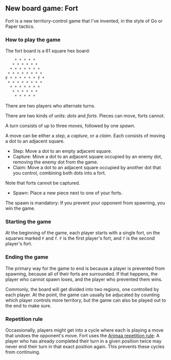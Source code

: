 ## New board game: Fort

Fort is a new territory-control game that I've invented, in the style of Go or Paper tactics.

### How to play the game

The fort board is a 61 square hex board:

        * * * * *
       * * * * * *
      * * * * * * *
     * * * * * * * *
    F * * * * * * f *
     * * * * * * * *
      * * * * * * *
       * * * * * *
        * * * * *

There are two players who alternate turns.

There are two kinds of units: *dots* and *forts*. Pieces can move, forts cannot.

A *turn* consists of up to three *moves*, followed by one *spawn*.

A move can be either a *step*, a *capture*, or a *claim*.
Each consists of moving a dot to an adjacent square.

* Step: Move a dot to an empty adjacent square.
* Capture: Move a dot to an adjacent square occupied by an enemy dot, removing the enemy dot from the game.
* Claim: Move a dot to an adjacent square occupied by another dot that you control,
combining both dots into a fort.

Note that forts cannot be captured.

* Spawn: Place a new piece next to one of your forts.

The spawn is mandatory: If you prevent your opponent from spawning, you win the game.

### Starting the game

At the beginning of the game, each player starts with a single fort, on the squarws marked
`F` and `f`. `F` is the first player's fort, and `f` is the second player's fort.

### Ending the game

The primary way for the game to end is because a player is prevented from spawning,
because all of their forts are surrounded.
If that happens, the player who cannot spawn loses, and the player who prevented them wins.

Commonly, the board will get divided into two regions, one controlled by each player.
At the point, the game can usually be adjucated by counting which player controls more territory,
but the game can also be played out to the end to make sure.

### Repetition rule

Occassionally, players might get into a cycle where each is playing a move
that undoes the opponent's move.
Fort uses the
[Arimaa repetition rule](https://en.wikibooks.org/wiki/Arimaa/Glossary#Repetition_rule):
A player who has already completed their turn in a given position twice
may never end their turn in that exact position again.
This prevents these cycles from continuing.

